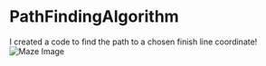 # PathFindingAlgorithm
I created a code to find the path to a chosen finish line coordinate! 
![Maze Image]()
